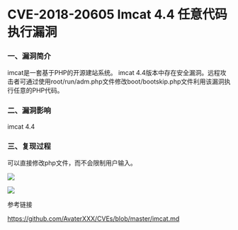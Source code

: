 # CVE-2018-20605 Imcat 4.4 任意代码执行漏洞

### 一、漏洞简介

imcat是一套基于PHP的开源建站系统。 imcat 4.4版本中存在安全漏洞。远程攻击者可通过使用root/run/adm.php文件修改boot/bootskip.php文件利用该漏洞执行任意的PHP代码。

### 二、漏洞影响

imcat 4.4

### 三、复现过程

可以直接修改php文件，而不会限制用户输入。

![](images/15890712091560.png)

![](images/15890712213276.png)

参考链接

https://github.com/AvaterXXX/CVEs/blob/master/imcat.md